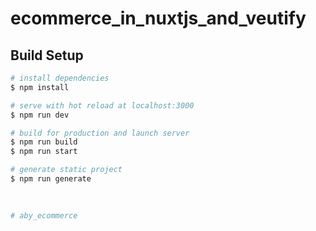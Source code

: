 # ecommerce_in_nuxtjs_and_veutify
 ## Build Setup

```bash
# install dependencies
$ npm install

# serve with hot reload at localhost:3000
$ npm run dev

# build for production and launch server
$ npm run build
$ npm run start

# generate static project
$ npm run generate

 
 
#   a b y _ e c o m m e r c e  
 